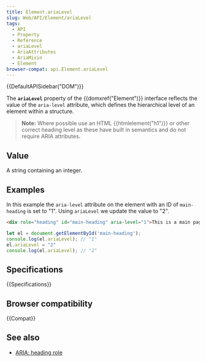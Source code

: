 ```yaml
---
title: Element.ariaLevel
slug: Web/API/Element/ariaLevel
tags:
  - API
  - Property
  - Reference
  - ariaLevel
  - AriaAttributes
  - AriaMixin
  - Element
browser-compat: api.Element.ariaLevel
---
```

{{DefaultAPISidebar("DOM")}}

The **`ariaLevel`** property of the {{domxref("Element")}} interface reflects the value of the `aria-level` attribute, which defines the hierarchical level of an element within a structure.

> **Note:** Where possible use an HTML {{htmlelement("h1")}} or other correct heading level as these have built in semantics and do not require ARIA attributes.

## Value

A string containing an integer.

## Examples

In this example the `aria-level` attribute on the element with an ID of `main-heading` is set to "1". Using `ariaLevel` we update the value to "2".

```html
<div role="heading" id="main-heading" aria-level="1">This is a main page heading</div>
```

```js
let el = document.getElementById('main-heading');
console.log(el.ariaLevel); // "1"
el.ariaLevel = "2"
console.log(el.ariaLevel); // "2"
```

## Specifications

{{Specifications}}

## Browser compatibility

{{Compat}}

## See also

- [ARIA: heading role](/en-US/docs/Web/Accessibility/ARIA/Roles/heading_role)
